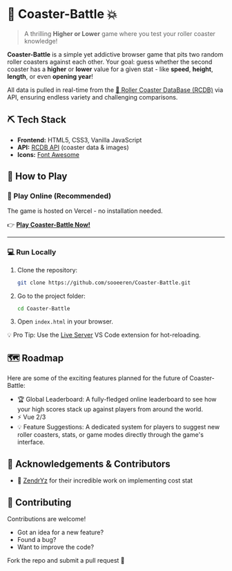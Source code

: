 # 🎢 Coaster-Battle 💥

> A thrilling **Higher or Lower** game where you test your roller coaster knowledge!

**Coaster-Battle** is a simple yet addictive browser game that pits two random roller coasters against each other.
Your goal: guess whether the second coaster has a **higher** or **lower** value for a given stat - like **speed**, **height**, **length**, or even **opening year**!

All data is pulled in real-time from the [🎡 Roller Coaster DataBase (RCDB)](https://rcdb.com/) via API, ensuring endless variety and challenging comparisons.

## ⛏️ Tech Stack

* **Frontend:** HTML5, CSS3, Vanilla JavaScript
* **API:** [RCDB API](https://rcdb-api.vercel.app/) (coaster data & images)
* **Icons:** [Font Awesome](https://fontawesome.com/)

## 🚀 How to Play

### 🔗 Play Online (Recommended)

The game is hosted on Vercel - no installation needed.

👉 [**Play Coaster-Battle Now!**](https://coaster-battle.vercel.app/)

---

### 💻 Run Locally

1. Clone the repository:

   ```bash
   git clone https://github.com/sooeeren/Coaster-Battle.git
   ```
2. Go to the project folder:

   ```bash
   cd Coaster-Battle
   ```
3. Open `index.html` in your browser.

💡 Pro Tip: Use the [Live Server](https://marketplace.visualstudio.com/items?itemName=ritwickdey.LiveServer) VS Code extension for hot-reloading.

## 🗺️ Roadmap

Here are some of the exciting features planned for the future of Coaster-Battle:

* 🏆 Global Leaderboard: A fully-fledged online leaderboard to see how your high scores stack up against players from around the world.
* ⚡ Vue 2/3
* 💡 Feature Suggestions: A dedicated system for players to suggest new roller coasters, stats, or game modes directly through the game's interface.

## 🙏 Acknowledgements & Contributors

* 💖 [ZendrYz](https://github.com/ZendrYz) for their incredible work on implementing cost stat 

## 🤝 Contributing

Contributions are welcome!

* Got an idea for a new feature?
* Found a bug?
* Want to improve the code?

Fork the repo and submit a pull request 🚀

